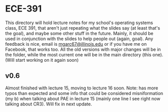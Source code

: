 # ECE-391

This directory will hold lecture notes for my school's operating systems class, ECE 391, that aren't just repeating what the slides say (at least that's the goal), and maybe some other stuff in the future. Mainly, it should be used in conjunction with the slides to help people out (again, goal). Any feedback is nice, email is mgarc67@illinois.edu or if you have me on Facebook, that works too. All the old versions with major changes will be in the folder, while the most current one will be in the main directory (this one). (Will start working on it again soon)

## v0.6
Almost finished with lecture 15, moving to lecture 16 soon. Note: has more typos than expected and some info that could be considered misniformation (my b) when talking about PAE in lecture 15 (mainly one line I see right now talking about CR3). Will fix in next update.
